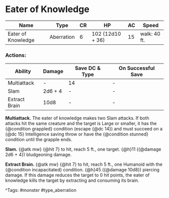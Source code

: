 # Eater of Knowledge

| Name | Type | CR | HP | AC | Speed |
|------|------|----|----|----|-------|
| Eater of Knowledge | Aberration | 6 | 102 (12d10 + 36) | 15 | walk: 40 ft. |

### Actions:

| Ability | Damage | Save DC & Type | On Successful Save |
|---------|--------|----------------|--------------------|
| Multiattack | - | 14 | - |
| Slam | 2d6 + 4 | - | - |
| Extract Brain | 10d8 | - | - |


**Multiattack.** The eater of knowledge makes two Slam attacks. If both attacks hit the same creature and the target is Large or smaller, it has the {@condition grappled} condition (escape {@dc 14}) and must succeed on a {@dc 15} Intelligence saving throw or have the {@condition stunned} condition until the grapple ends.

**Slam.** {@atk mw} {@hit 7} to hit, reach 5 ft., one target. {@h}11 ({@damage 2d6 + 4}) bludgeoning damage.

**Extract Brain.** {@atk mw} {@hit 7} to hit, reach 5 ft., one Humanoid with the {@condition incapacitated} condition. {@h}45 ({@damage 10d8}) piercing damage. If this damage reduces the target to 0 hit points, the eater of knowledge kills the target by extracting and consuming its brain.

^Tags: #monster #type_aberration